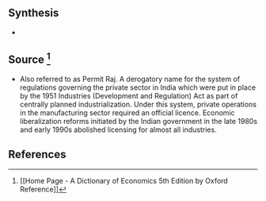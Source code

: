 ## Synthesis
- 
## Source [^1]
- Also referred to as Permit Raj. A derogatory name for the system of regulations governing the private sector in India which were put in place by the 1951 Industries (Development and Regulation) Act as part of centrally planned industrialization. Under this system, private operations in the manufacturing sector required an official licence. Economic liberalization reforms initiated by the Indian government in the late 1980s and early 1990s abolished licensing for almost all industries.
## References

[^1]: [[Home Page - A Dictionary of Economics 5th Edition by Oxford Reference]]